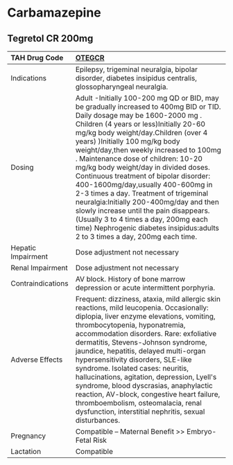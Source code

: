 # Carbamazepine

## Tegretol CR 200mg

| TAH Drug Code      | [OTEGCR](https://www.tahsda.org.tw/drugs/hissearch.php?drug_code=OTEGCR)                                                                                                                                                                                                                                                                                                                                                                                                                                                                                                                                                                                                                                  |
|:-------------------|:----------------------------------------------------------------------------------------------------------------------------------------------------------------------------------------------------------------------------------------------------------------------------------------------------------------------------------------------------------------------------------------------------------------------------------------------------------------------------------------------------------------------------------------------------------------------------------------------------------------------------------------------------------------------------------------------------------|
| Indications        | Epilepsy, trigeminal neuralgia, bipolar disorder, diabetes insipidus centralis, glossopharyngeal neuralgia.                                                                                                                                                                                                                                                                                                                                                                                                                                                                                                                                                                                               |
| Dosing             | Adult -Initially 100-200 mg QD or BID, may be gradually increased to 400mg BID or TID. Daily dosage may be 1600-2000 mg . Children (4 years or less)Initially 20-60 mg/kg body weight/day.Children (over 4 years) )Initially 100 mg/kg body weight/day,then weekly increased to 100mg . Maintenance dose of children: 10-20 mg/kg body weight/day in divided doses. Continuous treatment of bipolar disorder: 400-1600mg/day,usually 400-600mg in 2-3 times a day. Treatment of trigeminal neuralgia:Initially 200-400mg/day and then slowly increase until the pain disappears. (Usually 3 to 4 times a day, 200mg each time) Nephrogenic diabetes insipidus:adults 2 to 3 times a day, 200mg each time. |
| Hepatic Impairment | Dose adjustment not necessary                                                                                                                                                                                                                                                                                                                                                                                                                                                                                                                                                                                                                                                                             |
| Renal Impairment   | Dose adjustment not necessary                                                                                                                                                                                                                                                                                                                                                                                                                                                                                                                                                                                                                                                                             |
| Contraindications  | AV block. History of bone marrow depression or acute intermittent porphyria.                                                                                                                                                                                                                                                                                                                                                                                                                                                                                                                                                                                                                              |
| Adverse Effects    | Frequent: dizziness, ataxia, mild allergic skin reactions, mild leucopenia. Occasionally: diplopia, liver enzyme elevations, vomiting, thrombocytopenia, hyponatremia, accommodation disorders. Rare: exfoliative dermatitis, Stevens-Johnson syndrome, jaundice, hepatitis, delayed multi-organ hypersensitivity disorders, SLE-like syndrome. Isolated cases: neuritis, hallucinations, agitation, depression, Lyell's syndrome, blood dyscrasias, anaphylactic reaction, AV-block, congestive heart failure, thromboembolism, osteomalacia, renal dysfunction, interstitial nephritis, sexual disturbances.                                                                                            |
| Pregnancy          | Compatible – Maternal Benefit >> Embryo-Fetal Risk                                                                                                                                                                                                                                                                                                                                                                                                                                                                                                                                                                                                                                                        |
| Lactation          | Compatible                                                                                                                                                                                                                                                                                                                                                                                                                                                                                                                                                                                                                                                                                                |

